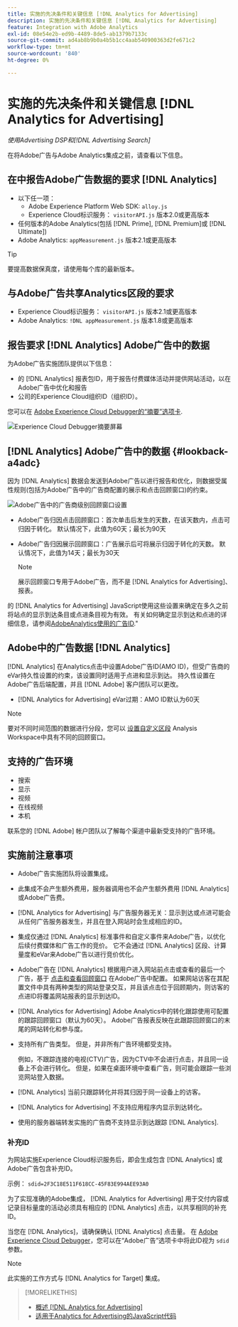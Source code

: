 ```yaml
---
title: 实施的先决条件和关键信息 [!DNL Analytics for Advertising]
description: 实施的先决条件和关键信息 [!DNL Analytics for Advertising]
feature: Integration with Adobe Analytics
exl-id: 08e54e2b-ed9b-4489-8de5-ab1379b7133c
source-git-commit: ad4ab8b9b0a4b5b1cc4aab540900363d2fe671c2
workflow-type: tm+mt
source-wordcount: '840'
ht-degree: 0%

---
```


# 实施的先决条件和关键信息 [!DNL Analytics for Advertising]

*使用Advertising DSP和[!DNL Advertising Search]*

在将Adobe广告与Adobe Analytics集成之前，请查看以下信息。

## 在中报告Adobe广告数据的要求 [!DNL Analytics]

* 以下任一项：
   * Adobe Experience Platform Web SDK: `alloy.js`
   * Experience Cloud标识服务： `visitorAPI.js` 版本2.0或更高版本
* 任何版本的Adobe Analytics(包括 [!DNL Prime], [!DNL Premium]或 [!DNL Ultimate])
* Adobe Analytics: `appMeasurement.js` 版本2.1或更高版本

>[!TIP]
>
>要提高数据保真度，请使用每个库的最新版本。

## 与Adobe广告共享Analytics区段的要求

* Experience Cloud标识服务： `visitorAPI.js` 版本2.1或更高版本
* Adobe Analytics: `!DNL appMeasurement.js` 版本1.8或更高版本

## 报告要求 [!DNL Analytics] Adobe广告中的数据

为Adobe广告实施团队提供以下信息：

* 的 [!DNL Analytics] 报表包ID，用于报告付费媒体活动并提供网站活动，以在Adobe广告中优化和报告
* 公司的Experience Cloud组织ID（组织ID）。

您可以在 [Adobe Experience Cloud Debugger的“摘要”选项卡](https://experienceleague.adobe.com/docs/debugger/using-v2/summary.html).

![Experience Cloud Debugger摘要屏幕](/help/integrations/assets/a4adc-debugger-summary.png)

## [!DNL Analytics] Adobe广告中的数据 {#lookback-a4adc}

因为 [!DNL Analytics] 数据会发送到Adobe广告以进行报告和优化，则数据受属性规则(包括为Adobe广告中的广告商配置的展示和点击回顾窗口)的约束。

![Adobe广告中的广告商级别回顾窗口设置](/help/integrations/assets/a4adc-lookbacks.png)

* Adobe广告归因点击回顾窗口：首次单击后发生的天数，在该天数内，点击可归因于转化。 默认情况下，此值为60天；最长为90天
* Adobe广告归因展示回顾窗口：广告展示后可将展示归因于转化的天数。 默认情况下，此值为14天；最长为30天

   >[!NOTE]
   >
   > 展示回顾窗口专用于Adobe广告，而不是 [!DNL Analytics for Advertising]、报表。

的 [!DNL Analytics for Advertising] JavaScript使用这些设置来确定在多久之前将站点的显示到达条目或点进条目视为有效。 有关如何确定显示到达和点进的详细信息，请参阅[AdobeAnalytics使用的广告ID](ids.md).&quot;

## Adobe中的广告数据 [!DNL Analytics]

[!DNL Analytics] 在Analytics点击中设置Adobe广告ID(AMO ID)，但受广告商的eVar持久性设置的约束，该设置同时适用于点进和显示到达。 持久性设置在Adobe广告后端配置，并且 [!DNL Adobe] 客户团队可以更改。

* [!DNL Analytics for Advertising] eVar过期：AMO ID默认为60天

>[!NOTE]
>
>要对不同时间范围的数据进行分段，您可以 [设置自定义区段](https://experienceleague.adobe.com/docs/analytics/components/segmentation/segmentation-workflow/seg-build.html) Analysis Workspace中具有不同的回顾窗口。

## 支持的广告环境

* 搜索
* 显示
* 视频
* 在线视频
* 本机

联系您的 [!DNL Adobe] 帐户团队以了解每个渠道中最新受支持的广告环境。

## 实施前注意事项

* Adobe广告实施团队将设置集成。

* 此集成不会产生额外费用，服务器调用也不会产生额外费用 [!DNL Analytics] 或Adobe广告费。

* [!DNL Analytics for Advertising] 与广告服务器无关：显示到达或点进可能会从任何广告服务器发生，并且在登入网站时会生成相应的ID。

* 集成仅通过 [!DNL Analytics] 标准事件和自定义事件来Adobe广告，以优化后续付费媒体和广告工作的竞价。 它不会通过 [!DNL Analytics] 区段、计算量度和eVar来Adobe广告以进行竞价优化。

* Adobe广告在 [!DNL Analytics] 根据用户进入网站前点击或查看的最后一个广告，基于 [点击和查看回顾窗口](#lookback-a4adc) 在Adobe广告中配置。 如果网站访客在其配置文件中具有两种类型的网站登录交互，并且该点击位于回顾期内，则访客的点进ID将覆盖网站报表的显示到达ID。

* [!DNL Analytics for Advertising] Adobe Analytics中的转化跟踪使用可配置的跟踪回顾窗口（默认为60天）。 Adobe广告报表反映在此跟踪回顾窗口的末尾的网站转化和参与度。

* 支持所有广告类型。 但是，并非所有广告环境都受支持。

   例如，不跟踪连接的电视(CTV)广告，因为CTV中不会进行点击，并且同一设备上不会进行转化。 但是，如果在桌面环境中查看广告，则可能会跟踪一些浏览网站登入数据。

* [!DNL Analytics] 当前只跟踪转化并将其归因于同一设备上的访客。

* [!DNL Analytics for Advertising] 不支持应用程序内显示到达转化。

* 使用的服务器端转发实施的广告商不支持显示到达跟踪 [!DNL Analytics].

### 补充ID

为网站实施Experience Cloud标识服务后，即会生成包含 [!DNL Analytics] 或Adobe广告包含补充ID。

示例： `sdid=2F3C18E511F618CC-45F83E994AEE93A0`

为了实现准确的Adobe集成， [!DNL Analytics for Advertising] 用于交付内容或记录目标量度的活动必须具有相应的 [!DNL Analytics] 点击，以共享相同的补充ID。

当您在 [!DNL Analytics]，请确保确认 [!DNL Analytics] 点击量。 在 [Adobe Experience Cloud Debugger](https://experienceleague.adobe.com/docs/debugger/using-v2/summary.html)，您可以在“Adobe广告”选项卡中将此ID视为 `sdid` 参数。

>[!NOTE]
>
> 此实施的工作方式与 [!DNL Analytics for Target] 集成。

>[!MORELIKETHIS]
>
>* [概述 [!DNL Analytics for Advertising]](overview.md)
>* [适用于Analytics for Advertising的JavaScript代码](/help/integrations/analytics/javascript.md)

